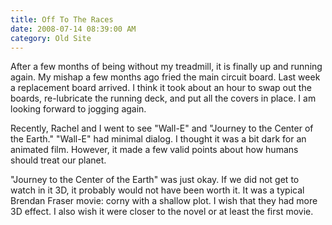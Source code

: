 ```yaml
---
title: Off To The Races
date: 2008-07-14 08:39:00 AM
category: Old Site
---
```


After a few months of being without my treadmill, it is finally up and running again. My mishap a few months ago fried the main circuit board. Last week a replacement board arrived. I think it took about an hour to swap out the boards, re-lubricate the running deck, and put all the covers in place. I am looking forward to jogging again.

Recently, Rachel and I went to see "Wall-E" and "Journey to the Center of the Earth." "Wall-E" had minimal dialog. I thought it was a bit dark for an animated film. However, it made a few valid points about how humans should treat our planet.

"Journey to the Center of the Earth" was just okay. If we did not get to watch in it 3D, it probably would not have been worth it. It was a typical Brendan Fraser movie: corny with a shallow plot. I wish that they had more 3D effect. I also wish it were closer to the novel or at least the first movie.
